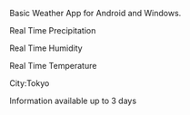 Basic Weather App for Android and Windows.

Real Time Precipitation

Real Time Humidity

Real Time Temperature

City:Tokyo

Information available up to 3 days
